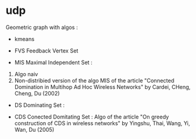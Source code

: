 # udp
Geometric graph with algos :

* kmeans

* FVS Feedback Vertex Set
 
* MIS Maximal Independent Set :
1) Algo naiv
2) Non-distribied version of the algo MIS of the article "Connected Domination in Multihop Ad Hoc Wireless Networks" by Cardei, CHeng, Cheng, Du (2002)

* DS Dominating Set :

* CDS Conected Domitating Set : Algo of the article "On greedy construction of CDS in wireless networks" by Yingshu, Thai, Wang, Yi, Wan, Du (2005)
 
